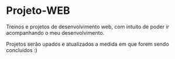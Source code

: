 # Projeto-WEB
Treinos e projetos de desenvolvimento web, com intuito de poder ir acompanhando o meu desenvolvimento.

Projetos serão upados e atualizados a medida em que forem sendo concluídos :)
